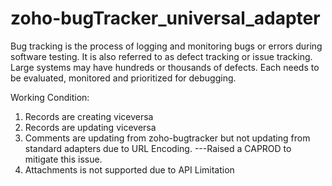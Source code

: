 # zoho-bugTracker_universal_adapter
 Bug tracking is the process of logging and monitoring bugs or errors during software testing. It is also referred to as defect tracking or issue tracking. Large systems may have hundreds or thousands of defects. Each needs to be evaluated, monitored and prioritized for debugging.

Working Condition:
1) Records are creating viceversa
2) Records are updating viceversa
3) Comments are updating from zoho-bugtracker but not updating from standard adapters due to URL Encoding.
---Raised a CAPROD to mitigate this issue.
4) Attachments is not supported due to API Limitation